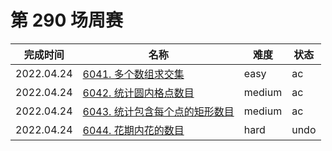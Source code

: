 # 第 290 场周赛

**完成时间**|**名称**|**难度**|**状态**
------------|--------|--------|--------
2022.04.24|[6041. 多个数组求交集](./6041.%20多个数组求交集)|easy|ac
2022.04.24|[6042. 统计圆内格点数目](./6042.%20统计圆内格点数目)|medium|ac
2022.04.24|[6043. 统计包含每个点的矩形数目](./6043.%20统计包含每个点的矩形数目)|medium|ac
2022.04.24|[6044. 花期内花的数目](./6044.%20花期内花的数目)|hard|undo
